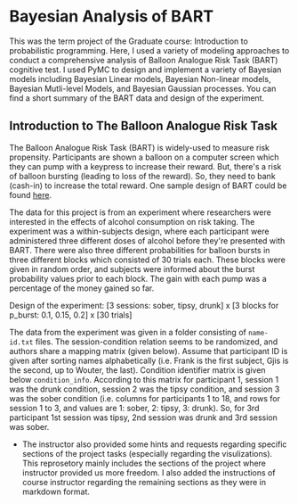 # Bayesian Analysis of BART
This was the  term project of the Graduate course: Introduction to probabilistic programming. Here, I used a variety of modeling approaches to conduct a comprehensive analysis of Balloon Analogue Risk Task (BART) cognitive test. I used PyMC to design and implement a variety of Bayesian models including Bayesian Linear models, Bayesian Non-linear models, Bayesian Mutli-level Models, and Bayesian Gaussian processes. You can find a short summary of the BART data and design of the experiment.

## Introduction to The Balloon Analogue Risk Task

The Balloon Analogue Risk Task (BART) is widely-used to measure risk propensity. Participants are shown a balloon on a computer screen which they can pump with a keypress to increase their reward. But, there's a risk of balloon bursting (leading to loss of the reward). So, they need to bank (cash-in) to increase the total reward. One sample design of BART could be found [here](https://www.unipark.de/uc/testothek/?a=bart).

The data for this project is from an experiment where researchers were interested in the effects of alcohol consumption on risk taking. The experiment was a within-subjects design, where each participant were administered three different doses of alcohol before they're presented with BART. There were also three different probabilities for balloon bursts in three different blocks which consisted of 30 trials each. These blocks were given in random order, and subjects were informed about the burst probability values prior to each block. The gain with each pump was a percentage of the money gained so far.

Design of the experiment:
[3 sessions: sober, tipsy, drunk] x [3 blocks for p_burst: 0.1, 0.15, 0.2] x [30 trials]

The data from the experiment was given in a folder consisting of `name-id.txt` files. The session-condition relation seems to be randomized, and authors share a mapping matrix (given below). Assume that participant ID is given after sorting names alphabetically (i.e. Frank is the first subject, Gjis is the second, up to Wouter, the last). Condition identifier matrix is given below `condition_info`. According to this matrix for participant 1, session 1 was the drunk condition, session 2 was the tipsy condition, and session 3 was the sober condition (i.e. columns for participants 1 to 18, and rows for session 1 to 3, and values are 1: sober, 2: tipsy, 3: drunk). So, for 3rd participant 1st session was tipsy, 2nd session was drunk and 3rd session was sober.

- The instructor also provided some hints and requests regarding specific sections of the project tasks (especially regarding the visulizations). This reprosetory mainly includes the sections of the project where instructor provided us more freedom. I also added the instructions of course instructor regarding the remaining sections as they were in markdown format.
